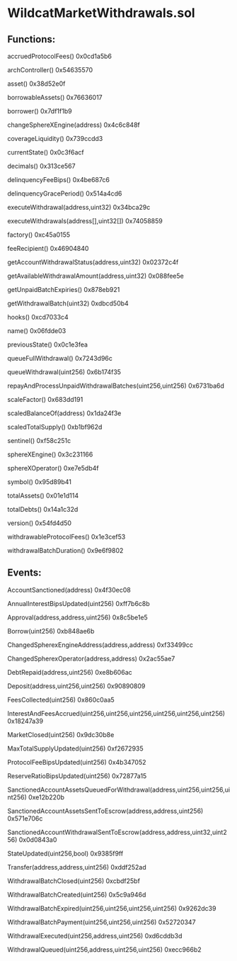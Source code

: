 # WildcatMarketWithdrawals.sol

## Functions:

accruedProtocolFees() 0x0cd1a5b6

archController() 0x54635570

asset() 0x38d52e0f

borrowableAssets() 0x76636017

borrower() 0x7df1f1b9

changeSphereXEngine(address) 0x4c6c848f

coverageLiquidity() 0x739ccdd3

currentState() 0x0c3f6acf

decimals() 0x313ce567

delinquencyFeeBips() 0x4be687c6

delinquencyGracePeriod() 0x514a4cd6

executeWithdrawal(address,uint32) 0x34bca29c

executeWithdrawals(address\[],uint32\[]) 0x74058859

factory() 0xc45a0155

feeRecipient() 0x46904840

getAccountWithdrawalStatus(address,uint32) 0x02372c4f

getAvailableWithdrawalAmount(address,uint32) 0x088fee5e

getUnpaidBatchExpiries() 0x878eb921

getWithdrawalBatch(uint32) 0xdbcd50b4

hooks() 0xcd7033c4

name() 0x06fdde03

previousState() 0x0c1e3fea

queueFullWithdrawal() 0x7243d96c

queueWithdrawal(uint256) 0x6b174f35

repayAndProcessUnpaidWithdrawalBatches(uint256,uint256) 0x6731ba6d

scaleFactor() 0x683dd191

scaledBalanceOf(address) 0x1da24f3e

scaledTotalSupply() 0xb1bf962d

sentinel() 0xf58c251c

sphereXEngine() 0x3c231166

sphereXOperator() 0xe7e5db4f

symbol() 0x95d89b41

totalAssets() 0x01e1d114

totalDebts() 0x14a1c32d

version() 0x54fd4d50

withdrawableProtocolFees() 0x1e3cef53

withdrawalBatchDuration() 0x9e6f9802

## Events:

AccountSanctioned(address) 0x4f30ec08

AnnualInterestBipsUpdated(uint256) 0xff7b6c8b

Approval(address,address,uint256) 0x8c5be1e5

Borrow(uint256) 0xb848ae6b

ChangedSpherexEngineAddress(address,address) 0xf33499cc

ChangedSpherexOperator(address,address) 0x2ac55ae7

DebtRepaid(address,uint256) 0xe8b606ac

Deposit(address,uint256,uint256) 0x90890809

FeesCollected(uint256) 0x860c0aa5

InterestAndFeesAccrued(uint256,uint256,uint256,uint256,uint256,uint256) 0x18247a39

MarketClosed(uint256) 0x9dc30b8e

MaxTotalSupplyUpdated(uint256) 0xf2672935

ProtocolFeeBipsUpdated(uint256) 0x4b347052

ReserveRatioBipsUpdated(uint256) 0x72877a15

SanctionedAccountAssetsQueuedForWithdrawal(address,uint256,uint256,uint256) 0xe12b220b

SanctionedAccountAssetsSentToEscrow(address,address,uint256) 0x571e706c

SanctionedAccountWithdrawalSentToEscrow(address,address,uint32,uint256) 0x0d0843a0

StateUpdated(uint256,bool) 0x9385f9ff

Transfer(address,address,uint256) 0xddf252ad

WithdrawalBatchClosed(uint256) 0xcbdf25bf

WithdrawalBatchCreated(uint256) 0x5c9a946d

WithdrawalBatchExpired(uint256,uint256,uint256,uint256) 0x9262dc39

WithdrawalBatchPayment(uint256,uint256,uint256) 0x52720347

WithdrawalExecuted(uint256,address,uint256) 0xd6cddb3d

WithdrawalQueued(uint256,address,uint256,uint256) 0xecc966b2
